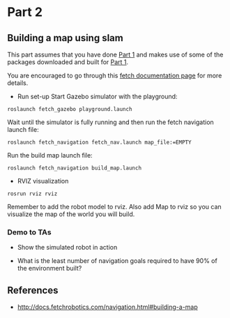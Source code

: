 # Part 2
## Building a map using slam

This part assumes that you have done [Part 1](./part1.md) and makes use of some of the packages downloaded and built for [Part 1](./part1.md).

You are encouraged to go through this [fetch documentation page](http://docs.fetchrobotics.com/navigation.html#building-a-map) for more details.


- Run set-up
Start Gazebo simulator with the playground:
```
roslaunch fetch_gazebo playground.launch
```

Wait until the simulator is fully running and then run the fetch navigation launch file:
```
roslaunch fetch_navigation fetch_nav.launch map_file:=EMPTY
```

Run the build map launch file:
```
roslaunch fetch_navigation build_map.launch
```

- RVIZ visualization
```
rosrun rviz rviz
```
Remember to add the robot model to rviz. Also add Map to rviz so you can visualize the map of the world you will build.

### Demo to TAs
- Show the simulated robot in action

- What is the least number of navigation goals required to have 90% of the environment built?


## References
- http://docs.fetchrobotics.com/navigation.html#building-a-map
